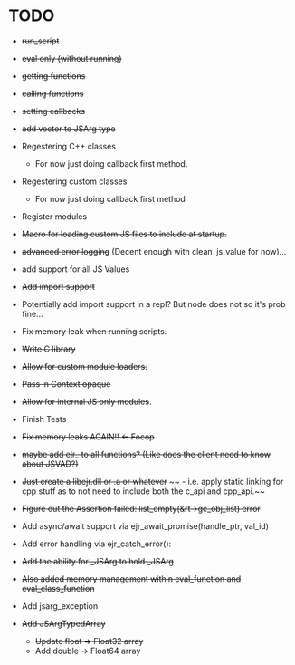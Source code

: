 # TODO

- ~~run_script~~
- ~~eval only (without running)~~
- ~~getting functions~~
- ~~calling functions~~
- ~~setting callbacks~~
- ~~add vector to JSArg type~~
- Regestering C++ classes
    - For now just doing callback first method.
- Regestering custom classes
    - For now just doing callback first method
- ~~Register modules~~
- ~~Macro for loading custom JS files to include at startup.~~
- ~~advanced error logging~~ (Decent enough with clean_js_value for now)...
- add support for all JS Values
- ~~Add import support~~
- Potentially add import support in a repl? But node does not so it's prob fine...

- ~~Fix memory leak when running scripts.~~
- ~~Write C library~~

- ~~Allow for custom module loaders.~~
- ~~Pass in Context opaque~~
- ~~Allow for internal JS only modules~~.

- Finish Tests

- ~~Fix memory leaks AGAIN!! <- Focop~~
- ~~maybe add ejr_ to all functions? (Like does the client need to know about JSVAD?)~~

- ~~Just create a libejr.dll or .a or whatever~~
~~    - i.e. apply static linking for cpp stuff as to not need to include both the c_api and cpp_api.~~

- ~~Figure out the Assertion failed: list_empty(&rt->gc_obj_list) error~~

- Add async/await support via ejr_await_promise(handle_ptr, val_id)
- Add error handling via ejr_catch_error():
- ~~Add the ability for _JSArg to hold _JSArg~~
- ~~Also added memory management within eval_function and eval_class_function~~
- Add jsarg_exception
- ~~Add JSArgTypedArray~~
    - ~~Update float => Float32 array~~
    - Add double -> Float64 array
